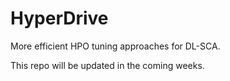 # HyperDrive
More efficient HPO tuning approaches for DL-SCA.

This repo will be updated in the coming weeks.

